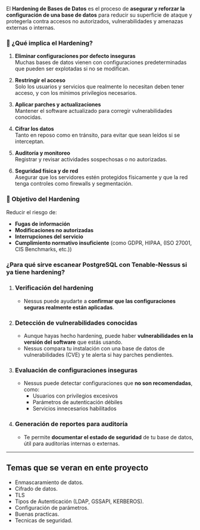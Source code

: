 El **Hardening de Bases de Datos** 
es el proceso de **asegurar y reforzar la configuración de una base de datos** para reducir su superficie de ataque y protegerla contra accesos no autorizados, vulnerabilidades y amenazas externas o internas.

 
### 🔐 ¿Qué implica el Hardening?

1. **Eliminar configuraciones por defecto inseguras**  
   Muchas bases de datos vienen con configuraciones predeterminadas que pueden ser explotadas si no se modifican.

2. **Restringir el acceso**  
   Solo los usuarios y servicios que realmente lo necesitan deben tener acceso, y con los mínimos privilegios necesarios.

3. **Aplicar parches y actualizaciones**  
   Mantener el software actualizado para corregir vulnerabilidades conocidas.

4. **Cifrar los datos**  
   Tanto en reposo como en tránsito, para evitar que sean leídos si se interceptan.

5. **Auditoría y monitoreo**  
   Registrar y revisar actividades sospechosas o no autorizadas.

6. **Seguridad física y de red**  
   Asegurar que los servidores estén protegidos físicamente y que la red tenga controles como firewalls y segmentación.

 
### 🎯 Objetivo del Hardening

Reducir el riesgo de:

- **Fugas de información**
- **Modificaciones no autorizadas**
- **Interrupciones del servicio**
- **Cumplimiento normativo insuficiente** (como GDPR, HIPAA,  (ISO 27001, CIS Benchmarks, etc.))


###  ¿Para qué sirve escanear PostgreSQL con Tenable-Nessus si ya tiene hardening?

1. ###  **Verificación del hardening**
   - Nessus puede ayudarte a **confirmar que las configuraciones seguras realmente están aplicadas**.

2. ###  **Detección de vulnerabilidades conocidas**
   - Aunque hayas hecho hardening, puede haber **vulnerabilidades en la versión del software** que estás usando.
   - Nessus compara tu instalación con una base de datos de vulnerabilidades (CVE) y te alerta si hay parches pendientes.

3. ###  **Evaluación de configuraciones inseguras**
   - Nessus puede detectar configuraciones que **no son recomendadas**, como:
     - Usuarios con privilegios excesivos
     - Parámetros de autenticación débiles
     - Servicios innecesarios habilitados

4. ###  **Generación de reportes para auditoría**
   - Te permite **documentar el estado de seguridad** de tu base de datos, útil para auditorías internas o externas.
  

--- 
## Temas que se veran en ente proyecto

- Enmascaramiento de datos.
- Cifrado de datos.
- TLS
- Tipos de Autenticación (LDAP, GSSAPI, KERBEROS).
- Configuración de parámetros.
- Buenas practicas.
- Tecnicas de seguridad.
